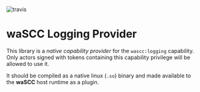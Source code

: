 ![travis](https://travis-ci.org/wascc/http-server-provider.svg?branch=master)&nbsp;

# waSCC Logging Provider
This library is a _native capability provider_ for the `wascc:logging` capability. Only actors signed with tokens containing this capability privilege will be allowed to use it. 

It should be compiled as a native linux (`.so`) binary and made available to the **waSCC** host runtime as a plugin. 

